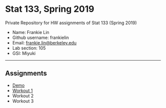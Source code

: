 # Stat 133, Spring 2019

Private Repository for HW assignments of Stat 133 (Spring 2019)

- Name: Frankie Lin
- Github username: frankielin
- Email: frankie.lin@berkeley.edu
- Lab section: 105
- GSI: Miyuki

-----

## Assignments

- [Demo](demo)
- [Workout 1](workout01)
- Workout 2
- Workout 3


